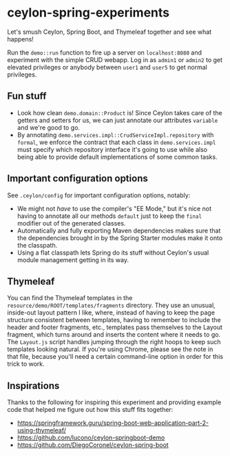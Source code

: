 # ceylon-spring-experiments

Let's smush Ceylon, Spring Boot, and Thymeleaf together and see what happens!

Run the `demo::run` function to fire up a server on `localhost:8080` and experiment with the simple
CRUD webapp. Log in as `admin1` or `admin2` to get elevated privileges or anybody between `user1`
and `user5` to get normal privileges.

## Fun stuff

   - Look how clean `demo.domain::Product` is! Since Ceylon takes care of the getters and setters
     for us, we can just annotate our attributes `variable` and we're good to go.
   - By annotating `demo.services.impl::CrudServiceImpl.repository` with `formal`, we enforce the
     contract that each class in `demo.services.impl` must specify which repository interface it's
     going to use while also being able to provide default implementations of some common tasks.

## Important configuration options

See `.ceylon/config` for important configuration options, notably:

   - We might not _have_ to use the compiler's "EE Mode," but it's nice not having to annotate all
     our methods `default` just to keep the `final` modifier out of the generated classes.
   - Automatically and fully exporting Maven dependencies makes sure that the dependencies brought
     in by the Spring Starter modules make it onto the classpath.
   - Using a flat classpath lets Spring do its stuff without Ceylon's usual module management
     getting in its way.

## Thymeleaf

You can find the Thymeleaf templates in the `resource/demo/ROOT/templates/fragments` directory.
They use an unusual, inside-out layout pattern I like, where, instead of having to keep the page
structure consistent between templates, having to remember to include the header and footer
fragments, etc., templates pass themselves to the Layout fragment, which turns around and inserts
the content where it needs to go. The `Layout.js` script handles jumping through the right hoops to
keep such templates looking natural. If you're using Chrome, please see the note in that file,
because you'll need a certain command-line option in order for this trick to work.

## Inspirations

Thanks to the following for inspiring this experiment and providing example code that helped me
figure out how this stuff fits together:

   - https://springframework.guru/spring-boot-web-application-part-2-using-thymeleaf/
   - https://github.com/lucono/ceylon-springboot-demo
   - https://github.com/DiegoCoronel/ceylon-spring-boot
